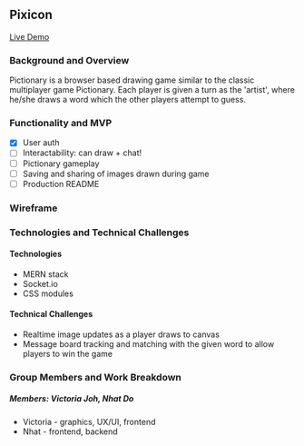 ## Pixicon
[Live Demo]()

### Background and Overview
Pictionary is a browser based drawing game similar to the classic multiplayer game Pictionary. Each player is given a turn as the 'artist', where he/she draws a word which the other players attempt to guess. 


### Functionality and MVP
- [x] User auth
- [ ] Interactability: can draw + chat!
- [ ] Pictionary gameplay
- [ ] Saving and sharing of images drawn during game
- [ ] Production README

### Wireframe


### Technologies and Technical Challenges
#### Technologies
- MERN stack
- Socket.io
- CSS modules


#### Technical Challenges
- Realtime image updates as a player draws to canvas
- Message board tracking and matching with the given word to allow players to win the game


### Group Members and Work Breakdown
##### Members: Victoria Joh, Nhat Do
- Victoria - graphics, UX/UI, frontend
- Nhat - frontend, backend
